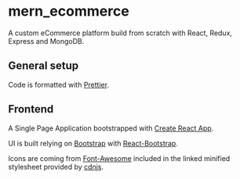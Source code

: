 # mern_ecommerce

A custom eCommerce platform build from scratch with React, Redux, Express and MongoDB.

## General setup

Code is formatted with [Prettier](https://prettier.io/).

## Frontend

A Single Page Application bootstrapped with [Create React App](https://github.com/facebook/create-react-app).

UI is built relying on [Bootstrap](https://getbootstrap.com/) with [React-Bootstrap](https://react-bootstrap.github.io/).

Icons are coming from [Font-Awesome](https://fontawesome.com/) included in the linked minified stylesheet provided by [cdnjs](https://cdnjs.com/libraries/font-awesome/5.14.0).
